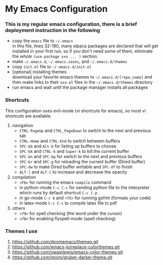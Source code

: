 # My Emacs Configuration
### This is my regular emacs configuration, there is a brief deployment instruction in the following

* copy the `emacs` file to `~/.emacs`  
  in this file, lines 32-190, many elpaca packages are declared that will get installed in your first run, so if you don't need some of them, eliminate the *whole* `(use-package xxx ... )` section.
* make `~/.emacs.d`, `~/.emacs.saves`, and `~/.emacs.d/themes`
* copy `init.el` file to `~/.emacs.d/init.el`
* [optional] installing themes  
  download your favorite emacs themes to `~/.emacs.d/[repo_name]` and then make links to their `xxx.el` files in the `~/.emacs.d/themes` directory
* run emacs and wait until the package manager installs all packages
  

### Shortcuts
This configuration uses evil-mode (vi shortcuts for emacs), so most vi shortcuts are available.

1. navigation  
   - `CTRL-PageUp` and `CTRL_PageDown` to switch to the next and previous tab
   - `CTRL-Home` and `CTRL-End` to switch between buffers
   - `SPC-bb` and `Alt-b` for listing up buffers to choose
   - `SPC-bk` and `CTRL-k` and `Super-k` to kill the current buffer
   - `SPC-bn` and `SPC-bp` for switch to the next and previous buffers
   - `SPC-br` and `SPC-g` for reloading the current buffer (Dired buffer)
   - `SPC-dw` to make Dired buffer writable and `SPC-df` to finish
   - `ALT-]` and `ALT-[` to increase and decrease the opacity
2. compilation  
   - `<F6>` for running the emacs `compile` command
   - in python-mode `C-c C-c` for sending python file to the interpreter which runs by default shortcut `C-c C-p`
   - in go-mode `C-c 6` and `<f5>` for running gofmt (formats your code)
   - in latex-mode `C-c C-c` to compile latex file to pdf
4. others  
   - `<f9>` for spell checking (the word under the cursor)
   - `<f8>` for enabling flyspell-mode (spell checking)

### Themes I use
1. <https://github.com/doomemacs/themes.git>
2. <https://github.com/emacs-jp/replace-colorthemes.git>
3. <https://github.com/owainlewis/emacs-color-themes.git>
4. <https://github.com/rexim/gruber-darker-theme.git>
